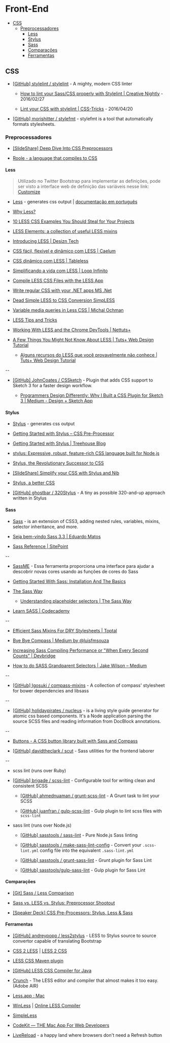 # Front-End


<!-- toc -->
* [CSS](#css)
  * [Preprocessadores](#preprocessadores)
    * [Less](#less)
    * [Stylus](#stylus)
    * [Sass](#sass)
    * [Comparações](#comparações)
    * [Ferramentas](#ferramentas)

<!-- toc stop -->


## CSS

* [[GitHub] stylelint / stylelint](https://github.com/stylelint/stylelint) - A mighty, modern CSS linter

  * [How to lint your Sass/CSS properly with Stylelint | Creative Nightly](http://www.creativenightly.com/2016/02/How-to-lint-your-css-with-stylelint/) - 2016/02/27

  * [Lint your CSS with stylelint | CSS-Tricks](https://css-tricks.com/stylelint/) - 2016/04/20

* [[GitHub] morishitter / stylefmt](https://github.com/morishitter/stylefmt) - stylefmt is a tool that automatically formats stylesheets.


### Preprocessadores

* [[SlideShare] Deep Dive Into CSS Preprocessors](http://www.slideshare.net/verekia/deep-dive-into-css-preprocessors)

* [Roole - a language that compiles to CSS](http://roole.org/)


#### Less

> Utilizado no Twitter Bootstrap para implementar as definições, pode ser visto a interface web de definição das variáveis nesse link: [Customize](http://getbootstrap.com/customize/)

* [Less](http://lesscss.org/) - generates css output | [documentação em português](http://lesscss.loopinfinito.com.br/)

* [Why Less?](http://www.wordsbyf.at/2012/03/08/why-less/)

* [10 LESS CSS Examples You Should Steal for Your Projects](http://designshack.net/articles/css/10-less-css-examples-you-should-steal-for-your-projects/)

* [LESS Elements: a collection of useful LESS mixins](http://lesselements.com/)

* [Introducing LESS | Desizn Tech](http://desizntech.info/2013/08/introducing-less/)

* [CSS fácil, flexível e dinâmico com LESS | Caelum](http://blog.caelum.com.br/css-facil-flexivel-e-dinamico-com-less/)

* [CSS dinâmico com LESS | Tableless](http://tableless.com.br/css-dinamico-com-less/)

* [Simplificando a vida com LESS | Loop Infinito](http://loopinfinito.com.br/2012/06/19/simplificando-a-vida-com-less/)

* [Compile LESS CSS Files with the LESS App](http://davidwalsh.name/less-css)

* [Write regular CSS with your .NET apps MS .Net](http://www.dotlesscss.org/)

* [Dead Simple LESS to CSS Conversion SimpLESS](http://windows.appstorm.net/reviews/simpless-dead-simple-less-to-css-conversion/)

* [Variable media queries in Less CSS | Michal Ochman](http://blog.scur.pl/2012/06/variable-media-queries-less-css/)

* [LESS Tips and Tricks](http://flippinawesome.org/2013/05/20/less-tips-and-tricks/)

* [Working With LESS and the Chrome DevTools | Nettuts+](http://net.tutsplus.com/tutorials/tools-and-tips/working-with-less-and-the-chrome-devtools/)

* [A Few Things You Might Not Know About LESS | Tuts+ Web Design Tutorial](http://webdesign.tutsplus.com/tutorials/a-few-things-you-might-not-know-about-less--cms-22527)

  * [Alguns recursos do LESS que você provavelmente não conhece | Tuts+ Web Design Tutorial](http://webdesign.tutsplus.com/pt/tutorials/a-few-things-you-might-not-know-about-less--cms-22527)

--

* [[GitHub] JohnCoates / CSSketch](https://github.com/JohnCoates/CSSketch) - Plugin that adds CSS support to Sketch 3 for a faster design workflow.

  * [Programmers Design Differently: Why I Built a CSS Plugin for Sketch 3 | Medium - Design + Sketch App](https://medium.com/sketch-app-sources/programmers-design-differently-why-i-built-a-css-plugin-for-sketch-3-52a1246305a4)


#### Stylus

* [Stylus](http://learnboost.github.com/stylus/) - generates css output

* [Getting Started with Stylus – CSS Pre-Processor](http://bootstrap.pk/tutorials/getting-started-with-stylus-css-pre-processor/)

* [Getting Started with Stylus | Treehouse Blog](http://blog.teamtreehouse.com/getting-started-stylus)

* [stylus: Expressive, robust, feature-rich CSS language built for Node.js](http://thechangelog.com/post/3036532096/stylus-expressive-robust-feature-rich-css-language)

* [Stylus, the Revolutionary Successor to CSS](http://nylira.com/stylus-the-revolutionary-successor-to-css/)

* [[SlideShare] Simplify your CSS with Stylus and Nib](http://www.slideshare.net/cjoudrey/simplify-your-css-with-stylus-and-nib)

* [Stylus, a better CSS](http://machadogj.com/2012/5/stylus-a-better-css.html)

* [[GitHub] ghostbar / 320Stylus](https://github.com/ghostbar/320Stylus) - A tiny as possible 320-and-up approach written in Stylus


#### Sass

* [Sass](http://sass-lang.com/) - is an extension of CSS3, adding nested rules, variables, mixins, selector inheritance, and more.

* [Seja bem-vindo Sass 3.3 | Eduardo Matos](http://eduardomatos.me/seja-bem-vindo-sass-3-3/)

* [Sass Reference | SitePoint](http://www.sitepoint.com/sass-reference/)

--

* [SassME](http://sassme.arc90.com/) - Essa ferramenta proporciona uma interface para ajudar a descobrir novas cores usando as funções de cores do Sass

* [Getting Started With Sass: Installation And The Basics](http://www.hongkiat.com/blog/getting-started-saas/)

* [The Sass Way](http://thesassway.com/)

  * [Understanding placeholder selectors | The Sass Way](http://thesassway.com/intermediate/understanding-placeholder-selectors)

* [Learn SASS | Codecademy](https://www.codecademy.com/learn/learn-sass)

--

* [Efficient Sass Mixins For DRY Stylesheets | Toptal](https://www.toptal.com/css/sass-mixins-keep-your-stylesheets-dry)

* [Bye Bye Compass | Medium by @luisfmsouza](https://medium.com/@luisfmsouza/bye-bye-compass-576d424ff092)

* [Increasing Sass Compiling Performance or "When Every Second Counts” | Devbridge](https://www.devbridge.com/articles/increasing-sass-compiling-performance-or-when-every-second-counts/)

* [How to do SASS Grandparent Selectors | Jake Wilson – Medium](https://medium.com/@jakobud/how-to-do-sass-grandparent-selectors-b8666dcaf961)

--

* [[GitHub] Igosuki / compass-mixins](https://github.com/Igosuki/compass-mixins) - A collection of compass' stylesheet for bower dependencies and libsass

--

* [[GitHub] holidaypirates / nucleus](https://github.com/holidaypirates/nucleus) - is a living style guide generator for atomic css based components. It's a Node application parsing the source SCSS files and reading information from DocBlock annotations.

--

* [Buttons - A CSS button library built with Sass and Compass](http://alexwolfe.github.io/Buttons/)

* [[GitHub] davidtheclark / scut](https://github.com/davidtheclark/scut/) - Sass utilities for the frontend laborer

--

* scss lint (runs over Ruby)

* [[GitHub] brigade / scss-lint](https://github.com/brigade/scss-lint) - Configurable tool for writing clean and consistent SCSS

  * [[GitHub] ahmednuaman / grunt-scss-lint](https://github.com/ahmednuaman/grunt-scss-lint) - A Grunt task to lint your SCSS

  * [[GitHub] juanfran / gulp-scss-lint](https://github.com/juanfran/gulp-scss-lint) - Gulp plugin to lint scss files with `scss-lint`


* sass lint (runs over Node.js)

  * [[GitHub] sasstools / sass-lint](https://github.com/sasstools/sass-lint) - Pure Node.js Sass linting

  * [[GitHub] sasstools / make-sass-lint-config](https://github.com/sasstools/make-sass-lint-config) - Convert your  `.scss-lint.yml` config file into the equivalent `.sass-lint.yml`

  * [[GitHub] sasstools / grunt-sass-lint](https://github.com/sasstools/grunt-sass-lint) - Grunt plugin for Sass Lint

  * [[GitHub] sasstools/gulp-sass-lint](https://github.com/sasstools/gulp-sass-lint) - Gulp plugin for Sass Lint


#### Comparações

* [[Git] Sass / Less Comparison](https://gist.github.com/chriseppstein/674726)

* [Sass vs. LESS vs. Stylus: Preprocessor Shootout](http://net.tutsplus.com/tutorials/html-css-techniques/sass-vs-less-vs-stylus-a-preprocessor-shootout/)

* [[Speaker Deck] CSS Pre-Processors: Stylus, Less & Sass](https://speakerdeck.com/bermonpainter/css-pre-processors-stylus-less-sass)


#### Ferramentas

* [[GitHub] andreypopp / less2stylus](https://github.com/andreypopp/less2stylus) - LESS to Stylus source to source convertor capable of translating Bootstrap

* [CSS 2 LESS](http://css2less.cc/) | [LESS 2 CSS](http://less2css.org/)

* [LESS CSS Maven plugin](http://mojo.codehaus.org/lesscss-maven-plugin/)

* [[GitHub] LESS CSS Compiler for Java](https://github.com/marceloverdijk/lesscss-java)

* [Crunch](http://crunchapp.net/) - The LESS editor and compiler that almost makes it too easy. (Adobe AIR)

* [Less.app : Mac](http://incident57.com/less/index.php)

* [WinLess](http://winless.org/) | [Online LESS Compiler](http://winless.org/online-less-compiler)

* [SimpleLess](http://wearekiss.com/simpless)

* [CodeKit — THE Mac App For Web Developers](http://incident57.com/codekit/)

* [LiveReload](http://livereload.com/) - a happy land where browsers don't need a Refresh button
